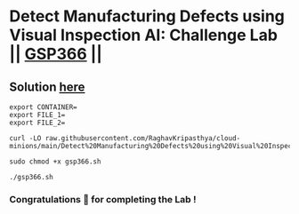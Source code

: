# Detect Manufacturing Defects using Visual Inspection AI: Challenge Lab || [GSP366](https://www.cloudskillsboost.google/focuses/34184?parent=catalog) ||

## Solution [here]()


```
export CONTAINER=
export FILE_1=
export FILE_2=
```
```
curl -LO raw.githubusercontent.com/RaghavKripasthya/cloud-minions/main/Detect%20Manufacturing%20Defects%20using%20Visual%20Inspection%20AI%20Challenge%20Lab/gsp366.sh

sudo chmod +x gsp366.sh

./gsp366.sh
```

### Congratulations 🎉 for completing the Lab !
